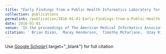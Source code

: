 ```yaml
---
title: "Early Findings from a Public Health Informatics Laboratory for Interprofessional Doctoral Students"
collection: publications
permalink: /publication/2016-01-01-Early-Findings-from-a-Public-Health-Informatics-Laboratory-for-Interprofessional-Doctoral-Students
date: 2016-01-01
venue: 'In the proceedings of The American Medical Informatics Association (AMIA)'
citation: ' Brian Dixon,  Macey Henderson,  Timothy McFarlane,  Uzay Kirbiyik,  Samar Binkheder,  Christina Albertin,  Saurabh Rahurkar, &quot;Early Findings from a Public Health Informatics Laboratory for Interprofessional Doctoral Students.&quot; In the proceedings of The American Medical Informatics Association (AMIA), 2016.'
---
```

Use [Google Scholar](https://scholar.google.com/scholar?q=Early+Findings+from+a+Public+Health+Informatics+Laboratory+for+Interprofessional+Doctoral+Students){:target="_blank"} for full citation